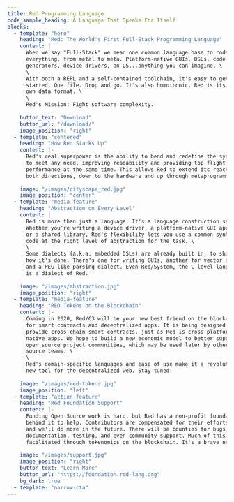 ```yaml
---
title: Red Programming Language
code_sample_heading: A Language That Speaks For Itself
blocks:
  - template: "hero"
    heading: "Red: The World's First Full-Stack Programming Language"
    content: |
      When we say "Full-Stack" we mean one common language base to code
      everything, from metal to meta. Platform-native GUIs, DSLs, code
      generators, device drivers, an OS...anything you can imagine. \
      \
      With both a REPL and a self-contained toolchain, it's easy to get
      started. One file. Drop and go. It's also homoiconic. Red is its
      own data format. \
      \
      Red's Mission: Fight software complexity.
        
    button_text: "Download"
    button_url: "/download/"
    image_position: "right"
  - template: "centered"
    heading: "How Red Stacks Up"
    content: |-
      Red's real superpower is the ability to bend and redefine the system
      to meet any need, improving readability and providing top-flight
      performance at the same time. This allows Red to extend its reach in
      both directions, down to the hardware and up through metaprogramming.
      
    image: "/images/cityscape_red.jpg"
    image_position: "center"
  - template: "media-feature"
    heading: "Abstraction on Every Level"
    content: |
      Red is more than just a language. It's a language construction set.
      Whether you’re writing a device driver, a platform-native GUI application,
      or a shared library, Red's flexibility lets you use a common syntax to
      code at the right level of abstraction for the task. \
      \
      Some dialects (a.k.a. embedded DSLs) are already built in, to show you
      how it's done. There's one for writing GUIs, another for vector drawing,
      and a PEG-like parsing dialect. Even Red/System, the C level language
      is a dialect of Red.
      
    image: "/images/abstraction.jpg"
    image_position: "right"
  - template: "media-feature"
    heading: "RED Tokens on the Blockchain"
    content: |-
      Coming in 2020, Red/C3 will be your new best friend on the blockchain
      for smart contracts and decentralized apps. It is being designed to 
      provide cross-chain smart contracts, just as Red is cross-platform for
      native apps. We hope to build a new economic model to better support
      open source project communities, which may be used later by other open
      source teams. \
      \
      Red's domain-specific languages and ease of use make it a revolutionary
      new tool for the decentralized web. Stay tuned!
      
    image: "/images/red-tokens.jpg"
    image_position: "left"
  - template: "action-feature"
    heading: "Red Foundation Support"
    content: |-
      Funding Open Source work is hard, but Red has a non-profit foundation
      behind it to help. Contributors are compensated for their efforts today,
      and we'll do more in the future. There will be bounties for bugs, 
      documentation, testing, and even community support. Much of this will be
      facilitated through tokenomics on the blockchain. It's a brave new world.
      
    image: "/images/support.jpg"
    image_position: "right"
    button_text: "Learn More"
    button_url: "https://foundation.red-lang.org"
    bg_dark: true
  - template: "narrow-cta"
---
```


